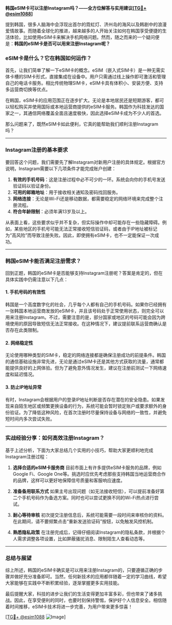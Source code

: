 **韩国eSIM卡可以注册Instagram吗？——全方位解答与实用建议[[TG💪+ @esim1088](https://t.me/s/esim1088)]**

提到韩国，很多人脑海中会浮现出首尔的霓虹灯、济州岛的海风以及韩剧中的浪漫爱情故事。而随着全球化的推进，越来越多的人开始关注如何在韩国享受便捷的生活体验，比如使用eSIM卡来解决手机网络问题。然而，随之而来的一个疑问便是：**韩国的eSIM卡是否可以用来注册Instagram呢？**

### eSIM卡是什么？它在韩国如何运作？

首先，让我们简单了解一下eSIM卡的概念。eSIM（嵌入式SIM卡）是一种无需实体卡槽的SIM卡形式，直接集成在设备中。用户只需通过线上操作即可激活和管理自己的电话卡服务。相比传统物理SIM卡，eSIM卡具有体积小、安装方便、支持多运营商切换等优点。

在韩国，eSIM卡的应用范围正在逐步扩大。无论是本地居民还是短期游客，都可以轻松购买并使用国际或本地运营商提供的eSIM卡服务。韩国作为科技发达的国家之一，其通信网络覆盖全面且速度极快，因此选择eSIM卡成为不少人的首选。

那么问题来了，既然eSIM卡如此便利，它真的能帮助我们顺利注册Instagram吗？

---

### Instagram注册的基本要求

要回答这个问题，我们需要先了解Instagram对新用户注册的具体规定。根据官方说明，Instagram需要以下几项条件才能完成账户创建：

1. **有效的手机号码**：这是注册过程中必不可少的一环。系统会向你的手机号发送验证码以验证身份。
2. **可用的邮箱地址**：用于接收相关通知及密码找回服务。
3. **网络连接**：无论是Wi-Fi还是移动数据，都需要稳定的网络环境来完成整个注册流程。
4. **符合年龄限制**：必须年满13岁及以上。

从表面上看，这些要求似乎并不复杂，但实际操作中却可能存在一些隐藏障碍。例如，某些地区的手机号可能无法正常接收短信验证码，或者由于IP地址被标记为“高风险”而导致注册失败。因此，即使拥有eSIM卡，也不一定能保证一次成功。

---

### 韩国eSIM卡能否满足注册需求？

回到正题，韩国的eSIM卡是否能够支持Instagram注册呢？答案是肯定的，但在具体实践中仍需注意以下几点：

#### 1. **手机号码的有效性**
韩国是一个高度数字化的社会，几乎每个人都有自己的手机号码。如果你已经拥有一张韩国本地运营商发放的eSIM卡，并且该号码处于正常使用状态，则完全可以用来注册Instagram。不过，需要注意的是，部分国家或地区的号码可能会因为跨境使用的原因导致短信无法正常接收。在这种情况下，建议提前联系运营商确认是否存在此类限制。

#### 2. **网络稳定性**
无论使用哪种类型的SIM卡，稳定的网络连接都是确保注册成功的前提条件。韩国的通信基础设施非常先进，无论是通过eSIM卡还是其他方式获取的流量，通常都能提供良好的上网体验。但为了避免意外情况发生，建议在注册前测试一下网络速度和延迟情况。

#### 3. **防止IP地址异常**
有时，Instagram会根据用户的登录IP地址判断是否存在潜在的安全隐患。如果发现来自陌生地区或频繁更换设备的行为，系统可能会暂时锁定账户或要求额外的身份验证。为了降低这种风险，在首次注册时尽量保持设备与网络的一致性，并避免短时间内多次尝试失败。

---

### 实战经验分享：如何高效注册Instagram？

基于上述分析，下面为大家总结几个实用的小技巧，帮助大家更顺利地完成Instagram注册过程：

1. **选择合适的eSIM卡服务商**
   目前市面上有许多提供eSIM卡服务的品牌，例如Google Fi、Google One等。挑选时应优先考虑那些支持韩国当地运营商合作的品牌，这样可以更好地保障信号质量和客服响应速度。

2. **准备备用联系方式**
   如果主号出现问题（如无法接收短信），可以提前准备好第二个手机号码作为备选方案。同时也可以尝试更换不同的Wi-Fi热点进行尝试。

3. **耐心等待审核**
   初次提交注册信息后，系统可能需要一段时间来审核你的资料。在此期间，请不要频繁点击“重新发送验证码”按钮，以免触发风控机制。

4. **熟悉隐私政策**
   在注册完成后，记得仔细阅读Instagram的隐私条款，并根据个人需求调整各项设置，比如屏蔽骚扰消息、限制陌生人查看动态等。

---

### 总结与展望

综上所述，韩国的eSIM卡确实是可以用来注册Instagram的，只要遵循正确的步骤并做好充分准备即可。当然，任何新技术的应用都伴随着一定的学习曲线，希望大家能够在实践中不断积累经验，逐渐掌握更多实用技能。

最后提醒大家，科技的进步让我们的生活变得更加丰富多彩，但也带来了诸多挑战。因此，在享受便利的同时，也要时刻保持警惕，保护好个人信息安全。相信随着时间推移，eSIM卡技术将进一步完善，为用户带来更多惊喜！

[[TG💪+ @esim1088](https://t.me/s/esim1088) ![Image](https://i.postimg.cc/4NQfJmqS/Snipaste-2025-05-13-00-14-12.png)]